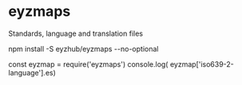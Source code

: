 # eyzmaps
Standards, language and translation files

npm install -S eyzhub/eyzmaps --no-optional

const eyzmap = require('eyzmaps')
console.log( eyzmap['iso639-2-language'].es)
